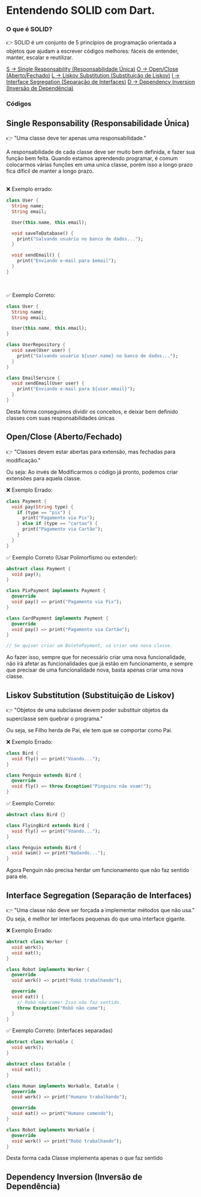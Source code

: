 # Entendendo SOLID com Dart.

### O que é SOLID?
👉 SOLID é um conjunto de 5 princípios de programação orientada a objetos que ajudam a escrever códigos melhores: fáceis de entender, manter, escalar e reutilizar.

[S -> Single Responsability (Responsabilidade Única)](./Single%20Responsability/)
[O -> Open/Close (Aberto/Fechado)](./Open%20-%20Close/)
[L -> Liskov Substitution (Substituição de Liskov)](./Liskov%20Substitution/)
[I -> Interface Segregation (Separação de Interfaces)](./Interface%20Segregation/)
[D -> Dependency Inversion (Inversão de Dependência)](./Dependency%20Inversion/)

### Códigos

## Single Responsability (Responsabilidade Única)
👉 "Uma classe deve ter apenas uma responsabilidade."

A responsabilidade de cada classe deve ser muito bem definida, e fazer sua função bem feita.
Quando estamos aprendendo programar, é comum colocarmos várias funções em uma uníca classe, porém isso a longo prazo fica díficil de manter a longo prazo.

<br>
❌ Exemplo errado:

```Dart
class User {
  String name;
  String email;

  User(this.name, this.email);

  void saveToDatabase() {
    print("Salvando usuário no banco de dados...");
  }

  void sendEmail() {
    print("Enviando e-mail para $email");
  }
}
```
<br>

✅ Exemplo Correto: 

```Dart
class User {
  String name;
  String email;

  User(this.name, this.email);
}

class UserRepository {
  void save(User user) {
    print("Salvando usuário ${user.name} no banco de dados...");
  }
}

class EmailService {
  void sendEmail(User user) {
    print("Enviando e-mail para ${user.email}");
  }
}
```

Desta forma conseguimos dividir os conceitos, e deixar bem definido classes com suas responsabilidades únicas

## Open/Close (Aberto/Fechado)
👉 "Classes devem estar abertas para extensão, mas fechadas para modificação."

Ou seja: Ao invés de Modificarmos o código já pronto, podemos criar extensões para aquela classe.
<br>

❌ Exemplo Errado:
```Dart
class Payment {
  void pay(String type) {
    if (type == "pix") {
      print("Pagamento via Pix");
    } else if (type == "cartao") {
      print("Pagamento via Cartão");
    }
  }
}
```

✅ Exemplo Correto (Usar Polimorfismo ou extender):

```Dart
abstract class Payment {
  void pay();
}

class PixPayment implements Payment {
  @override
  void pay() => print("Pagamento via Pix");
}

class CardPayment implements Payment {
  @override
  void pay() => print("Pagamento via Cartão");
}

// Se quiser criar um BoletoPayment, só criar uma nova classe.
```

Ao fazer isso, sempre que for necessário criar uma nova funcionalidade, não irá afetar as funcionalidades que já estão em funcionamento, e sempre que precisar de uma funcionalidade nova, basta apenas criar uma nova classe.

## Liskov Substitution (Substituição de Liskov)
👉 "Objetos de uma subclasse devem poder substituir objetos da superclasse sem quebrar o programa."

Ou seja, se Filho herda de Pai, ele tem que se comportar como Pai.

❌ Exemplo Errado:

```Dart
class Bird {
  void fly() => print("Voando...");
}

class Penguin extends Bird {
  @override
  void fly() => throw Exception("Pinguins não voam!");
}
```

✅ Exemplo Correto:
```Dart
abstract class Bird {}

class FlyingBird extends Bird {
  void fly() => print("Voando...");
}

class Penguin extends Bird {
  void swim() => print("Nadando...");
}
```
Agora Penguin não precisa herdar um funcionamento que não faz sentido para ele.

## Interface Segregation (Separação de Interfaces)
👉 "Uma classe não deve ser forçada a implementar métodos que não usa."
Ou seja, é melhor ter interfaces pequenas do que uma interface gigante.

❌ Exemplo Errado:
```Dart
abstract class Worker {
  void work();
  void eat();
}

class Robot implements Worker {
  @override
  void work() => print("Robô trabalhando");

  @override
  void eat() {
    // Robô não come! Isso não faz sentido.
    throw Exception("Robô não come");
  }
}
```

✅ Exemplo Correto: (interfaces separadas)
```Dart
abstract class Workable {
  void work();
}

abstract class Eatable {
  void eat();
}

class Human implements Workable, Eatable {
  @override
  void work() => print("Humano trabalhando");

  @override
  void eat() => print("Humano comendo");
}

class Robot implements Workable {
  @override
  void work() => print("Robô trabalhando");
}
```

Desta forma cada Classe implementa apenas o que faz sentido

## Dependency Inversion (Inversão de Dependência)